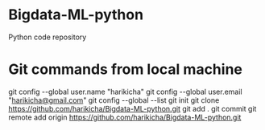 # Bigdata-ML-python
Python code repository
# Git commands from local machine
git config --global user.name "harikicha"
git config --global user.email "harikicha@gmail.com"
git config --global --list
git init
git clone https://github.com/harikicha/Bigdata-ML-python.git
git add .
git commit
git remote add origin https://github.com/harikicha/Bigdata-ML-python.git
